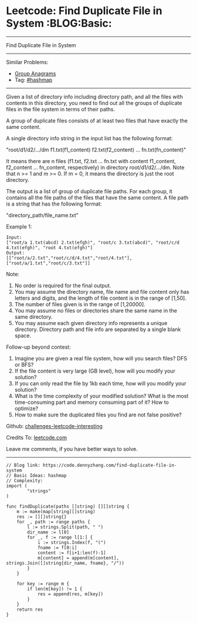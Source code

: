 # Leetcode: Find Duplicate File in System     :BLOG:Basic:


---

Find Duplicate File in System  

---

Similar Problems:  
-   [Group Anagrams](https://code.dennyzhang.com/group-anagrams)
-   Tag: [#hashmap](https://code.dennyzhang.com/tag/hashmap)

---

Given a list of directory info including directory path, and all the files with contents in this directory, you need to find out all the groups of duplicate files in the file system in terms of their paths.  

A group of duplicate files consists of at least two files that have exactly the same content.  

A single directory info string in the input list has the following format:  

"root/d1/d2/&#x2026;/dm f1.txt(f1\_content) f2.txt(f2\_content) &#x2026; fn.txt(fn\_content)"  

It means there are n files (f1.txt, f2.txt &#x2026; fn.txt with content f1\_content, f2\_content &#x2026; fn\_content, respectively) in directory root/d1/d2/&#x2026;/dm. Note that n >= 1 and m >= 0. If m = 0, it means the directory is just the root directory.  

The output is a list of group of duplicate file paths. For each group, it contains all the file paths of the files that have the same content. A file path is a string that has the following format:  

"directory\_path/file\_name.txt"  

Example 1:  

    Input:
    ["root/a 1.txt(abcd) 2.txt(efgh)", "root/c 3.txt(abcd)", "root/c/d 4.txt(efgh)", "root 4.txt(efgh)"]
    Output:  
    [["root/a/2.txt","root/c/d/4.txt","root/4.txt"],["root/a/1.txt","root/c/3.txt"]]

Note:  
1.  No order is required for the final output.
2.  You may assume the directory name, file name and file content only has letters and digits, and the length of file content is in the range of [1,50].
3.  The number of files given is in the range of [1,20000].
4.  You may assume no files or directories share the same name in the same directory.
5.  You may assume each given directory info represents a unique directory. Directory path and file info are separated by a single blank space.

Follow-up beyond contest:  
1.  Imagine you are given a real file system, how will you search files? DFS or BFS?
2.  If the file content is very large (GB level), how will you modify your solution?
3.  If you can only read the file by 1kb each time, how will you modify your solution?
4.  What is the time complexity of your modified solution? What is the most time-consuming part and memory consuming part of it? How to optimize?
5.  How to make sure the duplicated files you find are not false positive?

Github: [challenges-leetcode-interesting](https://github.com/DennyZhang/challenges-leetcode-interesting/tree/master/find-duplicate-file-in-system)  

Credits To: [leetcode.com](https://leetcode.com/problems/find-duplicate-file-in-system/description/)  

Leave me comments, if you have better ways to solve.  

---

    // Blog link: https://code.dennyzhang.com/find-duplicate-file-in-system
    // Basic Ideas: hashmap
    // Complexity:
    import (
            "strings"
    )
    
    func findDuplicate(paths []string) [][]string {
        m := make(map[string][]string)
        res := [][]string{}
        for _, path := range paths {
            l := strings.Split(path, " ")
            dir_name := l[0]
            for _, f := range l[1:] {
                i := strings.Index(f, "(")
                fname := f[0:i]
                content := f[i+1:len(f)-1]                    
                m[content] = append(m[content], strings.Join([]string{dir_name, fname}, "/"))
            }
        }
    
        for key := range m {
            if len(m[key]) != 1 {
                res = append(res, m[key])
            }
        }
        return res
    }